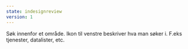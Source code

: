 ```yaml
---
state: indesignreview
version: 1
---
```

Søk innenfor et område. Ikon til venstre beskriver hva man søker i. F.eks tjenester, datalister, etc.
